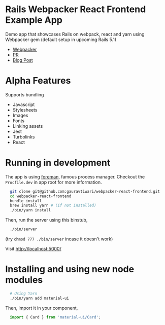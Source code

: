 # Rails Webpacker React Frontend Example App

Demo app that showcases Rails on webpack, react and yarn using Webpacker gem (default setup in upcoming Rails 5.1)

* [Webpacker](https://github.com/rails/webpacker)
* [PR](https://github.com/rails/rails/pull/26836)
* [Blog Post](https://medium.com/@gauravtiwari/introducing-webpacker-7136d66cddfb)

# Alpha Features

Supports bundling
* Javascript
* Stylesheets
* Images
* Fonts
* Linking assets
* Jest
* Turbolinks
* React


# Running in development

The app is using [foreman](https://github.com/ddollar/foreman), famous process manager. Checkout the `Procfile.dev` in app root for more information.

```bash
  git clone git@github.com:gauravtiwari/webpacker-react-frontend.git
  cd webpacker-react-frontend
  bundle install
  brew install yarn # (if not installed)
  ./bin/yarn install
```

Then, run the server using this binstub,

```bash
  ./bin/server
```
(try `chmod 777 ./bin/server` incase it doesn't work)

Visit [http://localhost:5000/](http://localhost:5000/)


# Installing and using new node modules

```bash
  # Using Yarn
  ./bin/yarn add material-ui
```

Then, import it in your component,

```js
  import { Card } from 'material-ui/Card';
```
